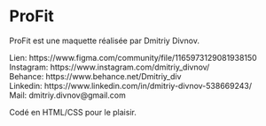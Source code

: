 # ProFit
 
<p>ProFit est une maquette réalisée par Dmitriy Divnov.</p>

<p>
    Lien: https://www.figma.com/community/file/1165973129081938150<br>
    Instagram: https://www.instagram.com/dmitriy_divnov/<br>
    Behance: https://www.behance.net/Dmitriy_div<br>
    Linkedin: https://www.linkedin.com/in/dmitriy-divnov-538669243/<br>
    Mail: dmitriy.divnov@gmail.com
</p>

<p>Codé en HTML/CSS pour le plaisir.</p>